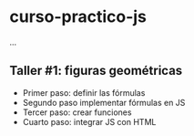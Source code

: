 # curso-practico-js

...

## Taller #1: figuras geométricas

- Primer paso: definir las fórmulas
- Segundo paso implementar fórmulas en JS
- Tercer paso: crear funciones
- Cuarto paso: integrar JS con HTML